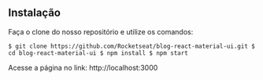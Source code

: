 ## Instalação

Faça o clone do nosso repositório e utilize os comandos:

`$ git clone https://github.com/Rocketseat/blog-react-material-ui.git
$ cd blog-react-material-ui
$ npm install
$ npm start`

Acesse a página no link: http://localhost:3000
